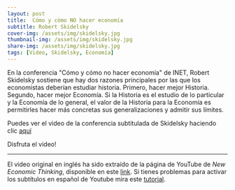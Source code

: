 ```yaml
---
layout: post
title:  Cómo y cómo NO hacer economía
subtitle: Robert Skidelsky
cover-img: /assets/img/skidelsky.jpg
thumbnail-img: /assets/img/skidelsky.jpg
share-img: /assets/img/skidelsky.jpg
tags: [Video, Skidelsky, Economía]
---
```


En la conferencia "Cómo y cómo no hacer economía" de INET, Robert Skidelsky sostiene que hay dos razones principales por las que los economistas deberían estudiar historia. Primero, hacer mejor Historia. Segundo, hacer mejor Economía. Si la Historia es el estudio de lo particular y la Economía de lo general, el valor de la Historia para la Economía es permitirles hacer más concretas sus generalizaciones y admitir sus límites.

Puedes ver el video de la conferencia subtitulada de Skidelsky haciendo clic [aquí](https://archive.org/details/skidelsky)

Disfruta el video!

----
El video original en inglés ha sido extraído de la página de YouTube de *New Economic Thinking*, disponible en este [link](https://www.youtube.com/watch?v=GFgrJa5X56g). Si tienes problemas para activar los subtítulos en español de Youtube mira este [tutorial](https://www.youtube.com/watch?v=sEvX5Q973Nc).

